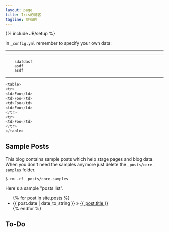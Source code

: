 ```yaml
---
layout: page
title: Iris的博客
tagline: 瞎搞的
---
```

{% include JB/setup %}


In `_config.yml` remember to specify your own data:

---
***

        sdafdasf
        asdf
        asdf

---
```javascript
<table>
<tr>
<td>Foo</td>
<td>Foo</td>
<td>Foo</td>
<td>Foo</td>
</tr>
<tr>
<td>Foo</td>
</tr>
</table>
```

## Sample Posts

This blog contains sample posts which help stage pages and blog data.
When you don't need the samples anymore just delete the `_posts/core-samples` folder.

    $ rm -rf _posts/core-samples

Here's a sample "posts list".

<ul class="posts">
{% for post in site.posts %}
<li><span>{{ post.date | date_to_string }}</span> &raquo; <a href="{{ BASE_PATH }}{{ post.url }}">{{ post.title }}</a></li>
{% endfor %}
</ul>

## To-Do

